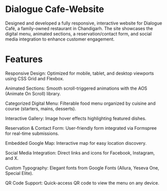 # Dialogue Cafe-Website
Designed and developed a fully responsive, interactive website for Dialogue Café, a family-owned restaurant in Chandigarh. The site showcases the digital menu, animated sections, a reservation/contact form, and social media integration to enhance customer engagement.

# Features
Responsive Design: Optimized for mobile, tablet, and desktop viewports using CSS Grid and Flexbox.

Animated Sections: Smooth scroll-triggered animations with the AOS (Animate On Scroll) library.

Categorized Digital Menu: Filterable food menu organized by cuisine and course (starters, mains, desserts).

Interactive Gallery: Image hover effects highlighting featured dishes.

Reservation & Contact Form: User-friendly form integrated via Formspree for real-time submissions.

Embedded Google Map: Interactive map for easy location discovery.

Social Media Integration: Direct links and icons for Facebook, Instagram, and X.

Custom Typography: Elegant fonts from Google Fonts (Allura, Yeseva One, Special Elite).

QR Code Support: Quick-access QR code to view the menu on any device.

